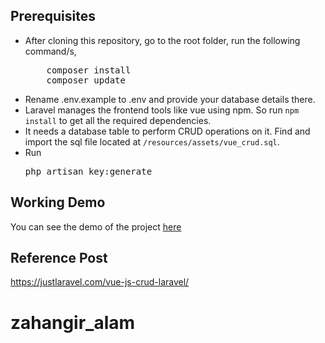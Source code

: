 ## Prerequisites
<ul>
<li>After cloning this repository, go to the root folder, run the following command/s,
<pre>
    composer install
    composer update</pre>
</li>
<li>Rename .env.example to .env and provide your database details there.</li>
<li>Laravel manages the frontend tools like vue using npm. So run <code>npm install</code> to get all the required dependencies.</li>
<li>It needs a database table to perform CRUD operations on it. Find and import the sql file located at <code>/resources/assets/vue_crud.sql</code>.</li>
<li>Run <pre>php artisan key:generate</pre> </li>

</ul>

## Working Demo
You can see the demo of the project <a href="http://demos.justlaravel.com/vue-js-crud-laravel/">here</a>

## Reference Post
<a href="https://justlaravel.com/vue-js-crud-laravel/">https://justlaravel.com/vue-js-crud-laravel/
</a>
# zahangir_alam
